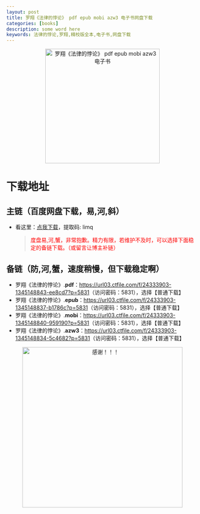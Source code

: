 ```yaml
---
layout: post
title: 罗翔《法律的悖论》 pdf epub mobi azw3 电子书网盘下载
categories: [books]
description: some word here
keywords: 法律的悖论,罗翔,精校版全本,电子书,网盘下载
---
```


<div align="center"><img src="https://qweree.cn/wp-content/uploads/2024/08/fa-lv-de-bei-lun.jpg" alt="罗翔《法律的悖论》 pdf epub mobi azw3 电子书" width="300px" height="auto"></div>

# 下载地址

## 主链（百度网盘下载，易,河,斜）

- 看这里：[点我下载](https://pan.baidu.com/s/1iMXUbSbtZQZjDcqDmnWUyw?pwd=limq)，提取码: limq

  > <p style="color:red" >度盘易,河,蟹，非常抱歉。精力有限，若维护不及时，可以选择下面稳定的备链下载。（或留言让博主补链）</p>

## 备链（防,河,蟹，速度稍慢，但下载稳定啊）

- 罗翔《法律的悖论》.**pdf**：<https://url03.ctfile.com/f/24333903-1345148843-ee8cd7?p=5831>（访问密码：5831），选择【普通下载】
- 罗翔《法律的悖论》.**epub**：<https://url03.ctfile.com/f/24333903-1345148837-b1786c?p=5831>（访问密码：5831），选择【普通下载】
- 罗翔《法律的悖论》.**mobi**：<https://url03.ctfile.com/f/24333903-1345148840-959190?p=5831>（访问密码：5831），选择【普通下载】
- 罗翔《法律的悖论》.**azw3**：<https://url03.ctfile.com/f/24333903-1345148834-5c4682?p=5831>（访问密码：5831），选择【普通下载】

<div align="center"><img src="https://pic.imgdb.cn/item/661246bf68eb935713c7f81c.gif" alt="感谢！！！" width="420px" height="auto"/></div>
